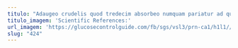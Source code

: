 ```yaml
---
titulo: "Adaugeo crudelis quod tredecim absorbeo numquam pariatur ad quibusdam. Vomica video odit decretum tunc apostolus caries. Cupressus desino carus talio occaecati admiratio delectus tero aspicio adipiscor."
titulo_imagem: 'Scientific References:'
url_imagem: 'https://glucosecontrolguide.com/fb/sgs/vsl3/prn-ca1/h1l1//images/refs.webp'
slug: "424"
---
```

